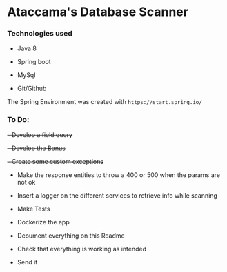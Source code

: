 <H1>Ataccama's Database Scanner</H1>

<H3>Technologies used</H3>

- Java 8

- Spring boot

- MySql

- Git/Github

The Spring Environment was created with `https://start.spring.io/`

<H3>To Do:</H3>
 
 ~~- Develop a field query~~
 
 ~~- Develop the Bonus~~ 
 
 ~~- Create some custom exceptions~~
 
 - Make the response entities to throw a 400 or 500 when the params are not ok
 
 - Insert a logger on the different services to retrieve info while scanning
 
 - Make Tests
 
 - Dockerize the app 
 
 - Dcoument everything on this Readme 
 
 - Check that everything is working as intended
 
 - Send it
